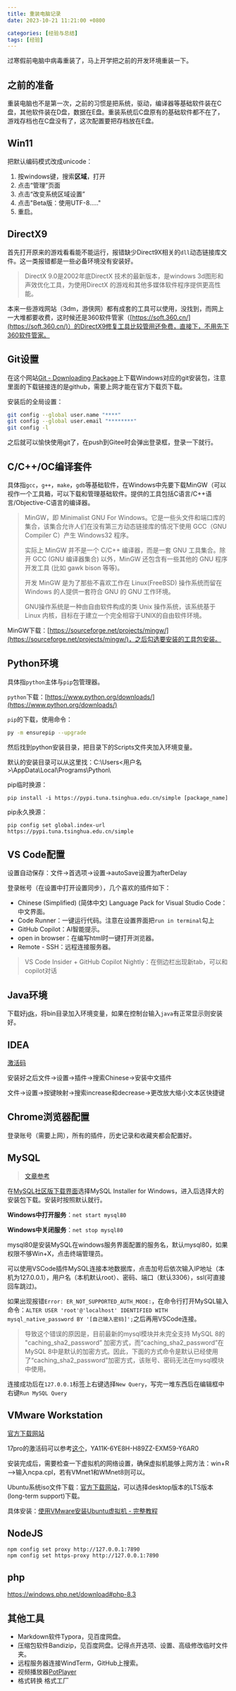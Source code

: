 ```yaml
---
title: 重装电脑记录
date: 2023-10-21 11:21:00 +0800

categories: [经验与总结]
tags: [经验]
---
```


过寒假前电脑中病毒重装了，马上开学把之前的开发环境重装一下。

## 之前的准备

重装电脑也不是第一次，之前的习惯是把系统，驱动，编译器等基础软件装在C盘，其他软件装在D盘，数据在E盘。重装系统后C盘原有的基础软件都不在了，游戏存档也在C盘没有了，这次配置要把存档放在E盘。

## Win11

把默认编码模式改成unicode：

1. 按windows键，搜索**区域**，打开
2. 点击“管理”页面
3. 点击“改变系统区域设置”
4. 点击"Beta版：使用UTF-8....."
5. 重启。

## DirectX9

首先打开原来的游戏看看能不能运行，报错缺少Direct9X相关的`dll`动态链接库文件。这一类报错都是一些必备环境没有安装好。

> DirectX 9.0是2002年底DirectX 技术的最新版本，是windows 3d图形和声效优化工具，为使用DirectX 的游戏和其他多媒体软件程序提供更高性能。

本来一些游戏网站（3dm，游侠网）都有成套的工具可以使用，没找到，而网上一大堆都要收费，这时候还是360软件管家（[https://soft.360.cn/](https://soft.360.cn/)）的DirectX9修复工具比较管用还免费，直接下，不用先下360软件管家。

## Git设置

在这个网站[Git - Downloading Package](https://git-scm.com/download/win)上下载Windows对应的git安装包，注意里面的下载链接连的是github，需要上网才能在官方下载页下载。

安装后的全局设置：

```bash
git config --global user.name "****"
git config --global user.email "********"
git config -l
```

之后就可以愉快使用git了，在push到Gitee时会弹出登录框，登录一下就行。

## C/C++/OC编译套件

具体指`gcc`，`g++`，`make`，`gdb`等基础软件，在Windows中先要下载MinGW（可以视作一个工具箱，可以下载和管理基础软件。提供的工具包括C语言/C++语言/Objective-C语言的编译器。

> MinGW，即 Minimalist GNU For Windows。它是一些头文件和端口库的集合，该集合允许人们在没有第三方动态链接库的情况下使用 GCC（GNU Compiler C）产生 Windows32 程序。
>
> 实际上 MinGW 并不是一个 C/C++ 编译器，而是一套 GNU 工具集合。除开 GCC (GNU 编译器集合) 以外，MinGW 还包含有一些其他的 GNU 程序开发工具 (比如 gawk bison 等等)。
>
> 开发 MinGW 是为了那些不喜欢工作在 Linux(FreeBSD) 操作系统而留在 Windows 的人提供一套符合 GNU 的 GNU 工作环境。
>
> GNU操作系统是一种由自由软件构成的类 Unix 操作系统，该系统基于 Linux 内核，目标在于建立一个完全相容于UNIX的自由软件环境。

MinGW下载：[https://sourceforge.net/projects/mingw/](https://sourceforge.net/projects/mingw/)，之后勾选要安装的工具包安装。

## Python环境

具体指`python`主体与`pip`包管理器。

`python`下载：[https://www.python.org/downloads/](https://www.python.org/downloads/)

`pip`的下载，使用命令：

```sh
py -m ensurepip --upgrade
```

然后找到python安装目录，把目录下的Scripts文件夹加入环境变量。

默认的安装目录可以从这里找：C:\Users\<用户名>\AppData\Local\Programs\Python\

pip临时换源：

```shell
pip install -i https://pypi.tuna.tsinghua.edu.cn/simple [package_name]
```

pip永久换源：

```shell
pip config set global.index-url https://pypi.tuna.tsinghua.edu.cn/simple
```

## VS Code配置

设置自动保存：文件->首选项->设置->autoSave设置为afterDelay

登录帐号（在设置中打开设置同步），几个喜欢的插件如下：

- Chinese (Simplified) (简体中文) Language Pack for Visual Studio Code：中文界面。
- Code Runner：一键运行代码。注意在设置界面把`run in terminal`勾上
- GitHub Copilot：AI智能提示。
- open in browser：在编写html时一键打开浏览器。
- Remote - SSH：远程连接服务器。

> VS Code Insider + GitHub Copilot Nightly：在侧边栏出现新tab，可以和copilot对话

## Java环境

下载好[jdk](https://www.oracle.com/cn/java/technologies/downloads/)，将bin目录加入环境变量，如果在控制台输入`java`有正常显示则安装好。

## IDEA

[激活码](https://idea.955code.com/)

安装好之后文件->设置->插件->搜索Chinese->安装中文插件

文件->设置->按键映射->搜索increase和decrease->更改放大缩小文本区快捷键

## Chrome浏览器配置

登录账号（需要上网），所有的插件，历史记录和收藏夹都会配置好。

## MySQL

> [文章参考](https://blog.csdn.net/weixin_53051813/article/details/127038996)

在[MySQL社区版下载界面](https://dev.mysql.com/downloads/)选择MySQL Installer for Windows，进入后选择大的安装包下载。安装时按照默认就行。

**Windows中打开服务**：`net start mysql80`

**Windows中关闭服务**：`net stop mysql80`

mysql80是安装MySQL在windows服务界面配置的服务名，默认mysql80，如果权限不够Win+X，点击终端管理员。

可以使用VSCode插件MySQL连接本地数据库，点击加号后依次输入IP地址（本机为127.0.0.1），用户名（本机默认root）、密码、端口（默认3306），ssl(可直接回车跳过)。

如果出现报错`Error: ER_NOT_SUPPORTED_AUTH_MODE:`，在命令行打开MySQL输入命令：`ALTER USER 'root'@'localhost' IDENTIFIED WITH mysql_native_password BY '[自己输入密码]';`之后再用VSCode连接。

> 导致这个错误的原因是，目前最新的mysql模块并未完全支持 MySQL 8的  "caching_sha2_password” 加密方式，而“caching_sha2_password”在MySQL 8中是默认的加密方式。因此，下面的方式命令是默认已经使用了“caching_sha2_password”加密方式，该账号、密码无法在mysql模块中使用。

连接成功后在`127.0.0.1`标签上右键选择`New Query`，写完一堆东西后在编辑框中右键`Run MySQL Query`

## VMware Workstation

[官方下载网站](https://www.vmware.com/cn/products/workstation-pro.html)

17pro的激活码可以参考[这个](https://www.bilibili.com/read/cv20885433/)，YA11K-6YE8H-H89ZZ-EXM59-Y6AR0

安装完成后，需要检查一下虚拟机的网络设置，确保虚拟机能够上网方法：win+R—>输入ncpa.cpl，若有VMnet1和WMnet8则可以。

Ubuntu系统iso文件下载：[官方下载网站](https://ubuntu.com/download/desktop)，可以选择desktop版本的LTS版本(long-term support)下载。

具体安装：[使用VMware安装Ubuntu虚拟机 - 完整教程](https://blog.csdn.net/Amentos/article/details/127757692)

## NodeJS

```shell
npm config set proxy http://127.0.0.1:7890
npm config set https-proxy http://127.0.0.1:7890
```

## php

https://windows.php.net/download#php-8.3

## 其他工具

- Markdown软件Typora，见百度网盘。
- 压缩包软件Bandizip，见百度网盘。记得点开选项、设置、高级修改临时文件夹。
- 远程服务器连接WindTerm，GitHub上搜索。
- 视频播放器[PotPlayer](https://potplayer.org/)
- 格式转换 格式工厂
